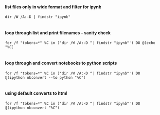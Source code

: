 #### list files only in wide format and filter for ipynb  
`dir /W /A:-D | findstr "ipynb"`
<br><br>

#### loop through list and print filenames - sanity check  
`for /f "tokens=*" %C in ('dir /W /A:-D ^| findstr "ipynb"') DO @(echo "%C)`
<br><br>

#### loop through and convert notebooks to python scripts  
`for /f "tokens=*" %C in ('dir /W /A:-D ^| findstr "ipynb"') DO @(ipython nbconvert --to python "%C")`
<br><br>

#### using default converts to html  
`for /f "tokens=*" %C in ('dir /W /A:-D ^| findstr "ipynb"') DO @(ipython nbconvert "%C")`
<br><br>
